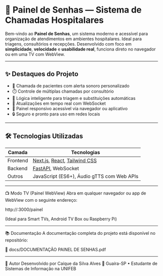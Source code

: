 # 🏥 Painel de Senhas — Sistema de Chamadas Hospitalares

Bem-vindo ao **Painel de Senhas**, um sistema moderno e acessível para organização de atendimentos em ambientes hospitalares. Ideal para triagens, consultórios e recepções. Desenvolvido com foco em **simplicidade**, **velocidade** e **usabilidade real**, funciona direto no navegador ou em uma TV com WebView.

---

## ✨ Destaques do Projeto

- 📢 Chamada de pacientes com alerta sonoro personalizado  
- ⏱️ Controle de múltiplas chamadas por consultório  
- 🧠 Lógica inteligente para triagem e substituições automáticas  
- 📡 Atualizações em tempo real com WebSocket  
- 📱 Painel responsivo acessível via navegador ou aplicativo  
- 🔒 Seguro e pronto para uso em redes locais

---

## 🛠️ Tecnologias Utilizadas

| Camada     | Tecnologias                                    |
|------------|------------------------------------------------|
| Frontend   | [Next.js](https://nextjs.org/), [React](https://reactjs.org/), [Tailwind CSS](https://tailwindcss.com/) |
| Backend    | [FastAPI](https://fastapi.tiangolo.com/), WebSocket |
| Outros     | JavaScript (ES6+), Áudio gTTS com Web APIs |

---

📺 Modo TV (Painel WebView)
Abra em qualquer navegador ou app de WebView com o seguinte endereço:

http://<seu-ip-local>:3000/painel

(Ideal para Smart TVs, Android TV Box ou Raspberry Pi)

---

📚 Documentação
A documentação completa do projeto está disponível no repositório:

📄 docs/DOCUMENTAÇÃO PAINEL DE SENHAS.pdf

---

👤 Autor
Desenvolvido por Caíque da Silva Alves
📍 Guaíra-SP • Estudante de Sistemas de Informação na UNIFEB

